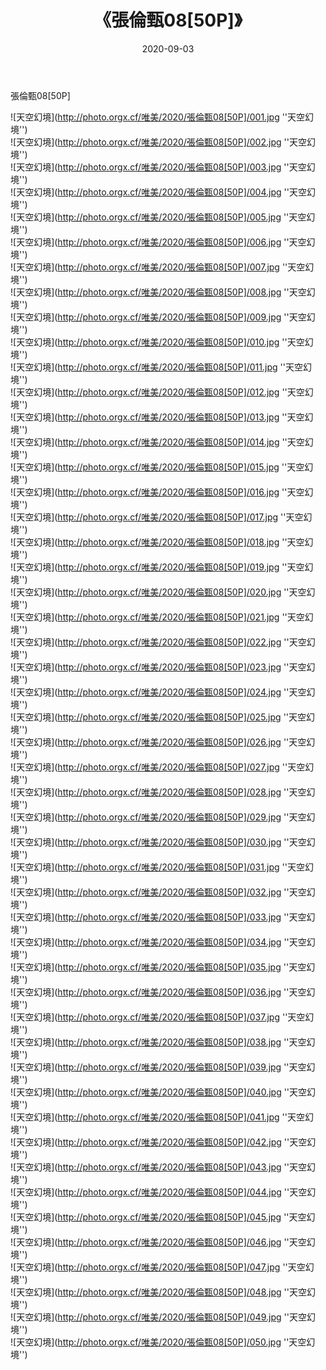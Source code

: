 ﻿---
layout: post
title:  《張倫甄08[50P]》
date:   2020-09-03
img: http://photo.orgx.cf/唯美/2020/張倫甄08[50P]/000.jpg
categories: [美女, 清纯, 唯美]
---

張倫甄08[50P]



![天空幻境](http://photo.orgx.cf/唯美/2020/張倫甄08[50P]/001.jpg ''天空幻境'') <br>
![天空幻境](http://photo.orgx.cf/唯美/2020/張倫甄08[50P]/002.jpg ''天空幻境'') <br>
![天空幻境](http://photo.orgx.cf/唯美/2020/張倫甄08[50P]/003.jpg ''天空幻境'') <br>
![天空幻境](http://photo.orgx.cf/唯美/2020/張倫甄08[50P]/004.jpg ''天空幻境'') <br>
![天空幻境](http://photo.orgx.cf/唯美/2020/張倫甄08[50P]/005.jpg ''天空幻境'') <br>
![天空幻境](http://photo.orgx.cf/唯美/2020/張倫甄08[50P]/006.jpg ''天空幻境'') <br>
![天空幻境](http://photo.orgx.cf/唯美/2020/張倫甄08[50P]/007.jpg ''天空幻境'') <br>
![天空幻境](http://photo.orgx.cf/唯美/2020/張倫甄08[50P]/008.jpg ''天空幻境'') <br>
![天空幻境](http://photo.orgx.cf/唯美/2020/張倫甄08[50P]/009.jpg ''天空幻境'') <br>
![天空幻境](http://photo.orgx.cf/唯美/2020/張倫甄08[50P]/010.jpg ''天空幻境'') <br>
![天空幻境](http://photo.orgx.cf/唯美/2020/張倫甄08[50P]/011.jpg ''天空幻境'') <br>
![天空幻境](http://photo.orgx.cf/唯美/2020/張倫甄08[50P]/012.jpg ''天空幻境'') <br>
![天空幻境](http://photo.orgx.cf/唯美/2020/張倫甄08[50P]/013.jpg ''天空幻境'') <br>
![天空幻境](http://photo.orgx.cf/唯美/2020/張倫甄08[50P]/014.jpg ''天空幻境'') <br>
![天空幻境](http://photo.orgx.cf/唯美/2020/張倫甄08[50P]/015.jpg ''天空幻境'') <br>
![天空幻境](http://photo.orgx.cf/唯美/2020/張倫甄08[50P]/016.jpg ''天空幻境'') <br>
![天空幻境](http://photo.orgx.cf/唯美/2020/張倫甄08[50P]/017.jpg ''天空幻境'') <br>
![天空幻境](http://photo.orgx.cf/唯美/2020/張倫甄08[50P]/018.jpg ''天空幻境'') <br>
![天空幻境](http://photo.orgx.cf/唯美/2020/張倫甄08[50P]/019.jpg ''天空幻境'') <br>
![天空幻境](http://photo.orgx.cf/唯美/2020/張倫甄08[50P]/020.jpg ''天空幻境'') <br>
![天空幻境](http://photo.orgx.cf/唯美/2020/張倫甄08[50P]/021.jpg ''天空幻境'') <br>
![天空幻境](http://photo.orgx.cf/唯美/2020/張倫甄08[50P]/022.jpg ''天空幻境'') <br>
![天空幻境](http://photo.orgx.cf/唯美/2020/張倫甄08[50P]/023.jpg ''天空幻境'') <br>
![天空幻境](http://photo.orgx.cf/唯美/2020/張倫甄08[50P]/024.jpg ''天空幻境'') <br>
![天空幻境](http://photo.orgx.cf/唯美/2020/張倫甄08[50P]/025.jpg ''天空幻境'') <br>
![天空幻境](http://photo.orgx.cf/唯美/2020/張倫甄08[50P]/026.jpg ''天空幻境'') <br>
![天空幻境](http://photo.orgx.cf/唯美/2020/張倫甄08[50P]/027.jpg ''天空幻境'') <br>
![天空幻境](http://photo.orgx.cf/唯美/2020/張倫甄08[50P]/028.jpg ''天空幻境'') <br>
![天空幻境](http://photo.orgx.cf/唯美/2020/張倫甄08[50P]/029.jpg ''天空幻境'') <br>
![天空幻境](http://photo.orgx.cf/唯美/2020/張倫甄08[50P]/030.jpg ''天空幻境'') <br>
![天空幻境](http://photo.orgx.cf/唯美/2020/張倫甄08[50P]/031.jpg ''天空幻境'') <br>
![天空幻境](http://photo.orgx.cf/唯美/2020/張倫甄08[50P]/032.jpg ''天空幻境'') <br>
![天空幻境](http://photo.orgx.cf/唯美/2020/張倫甄08[50P]/033.jpg ''天空幻境'') <br>
![天空幻境](http://photo.orgx.cf/唯美/2020/張倫甄08[50P]/034.jpg ''天空幻境'') <br>
![天空幻境](http://photo.orgx.cf/唯美/2020/張倫甄08[50P]/035.jpg ''天空幻境'') <br>
![天空幻境](http://photo.orgx.cf/唯美/2020/張倫甄08[50P]/036.jpg ''天空幻境'') <br>
![天空幻境](http://photo.orgx.cf/唯美/2020/張倫甄08[50P]/037.jpg ''天空幻境'') <br>
![天空幻境](http://photo.orgx.cf/唯美/2020/張倫甄08[50P]/038.jpg ''天空幻境'') <br>
![天空幻境](http://photo.orgx.cf/唯美/2020/張倫甄08[50P]/039.jpg ''天空幻境'') <br>
![天空幻境](http://photo.orgx.cf/唯美/2020/張倫甄08[50P]/040.jpg ''天空幻境'') <br>
![天空幻境](http://photo.orgx.cf/唯美/2020/張倫甄08[50P]/041.jpg ''天空幻境'') <br>
![天空幻境](http://photo.orgx.cf/唯美/2020/張倫甄08[50P]/042.jpg ''天空幻境'') <br>
![天空幻境](http://photo.orgx.cf/唯美/2020/張倫甄08[50P]/043.jpg ''天空幻境'') <br>
![天空幻境](http://photo.orgx.cf/唯美/2020/張倫甄08[50P]/044.jpg ''天空幻境'') <br>
![天空幻境](http://photo.orgx.cf/唯美/2020/張倫甄08[50P]/045.jpg ''天空幻境'') <br>
![天空幻境](http://photo.orgx.cf/唯美/2020/張倫甄08[50P]/046.jpg ''天空幻境'') <br>
![天空幻境](http://photo.orgx.cf/唯美/2020/張倫甄08[50P]/047.jpg ''天空幻境'') <br>
![天空幻境](http://photo.orgx.cf/唯美/2020/張倫甄08[50P]/048.jpg ''天空幻境'') <br>
![天空幻境](http://photo.orgx.cf/唯美/2020/張倫甄08[50P]/049.jpg ''天空幻境'') <br>
![天空幻境](http://photo.orgx.cf/唯美/2020/張倫甄08[50P]/050.jpg ''天空幻境'') <br>